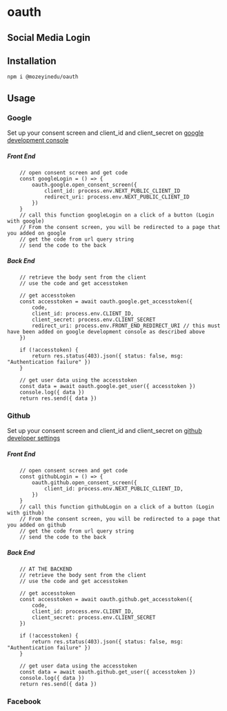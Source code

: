 # oauth

## Social Media Login

## Installation
`npm i @mozeyinedu/oauth`

## Usage

### Google
Set up your consent screen and client_id and client_secret on [google development console](https://console.cloud.google.com/)

##### Front End
```
    // open consent screen and get code
    const googleLogin = () => {
        oauth.google.open_consent_screen({
            client_id: process.env.NEXT_PUBLIC_CLIENT_ID
            redirect_uri: process.env.NEXT_PUBLIC_CLIENT_ID
        })
    }
    // call this function googleLogin on a click of a button (Login with google)
    // From the consent screen, you will be redirected to a page that you added on google
    // get the code from url query string
    // send the code to the back
```

##### Back End
```
    // retrieve the body sent from the client
    // use the code and get accesstoken

    // get accesstoken
    const accesstoken = await oauth.google.get_accesstoken({
        code,
        client_id: process.env.CLIENT_ID,
        client_secret: process.env.CLIENT_SECRET
        redirect_uri: process.env.FRONT_END_REDIRECT_URI // this must have been added on google development console as described above
    })

    if (!accesstoken) {
        return res.status(403).json({ status: false, msg: "Authentication failure" })
    }

    // get user data using the accesstoken
    const data = await oauth.google.get_user({ accesstoken })
    console.log({ data })
    return res.send({ data })
```


### Github
Set up your consent screen and client_id and client_secret on [github developer settings](https://github.com/settings/developers)

##### Front End
```
    // open consent screen and get code
    const githubLogin = () => {
        oauth.github.open_consent_screen({
            client_id: process.env.NEXT_PUBLIC_CLIENT_ID,
        })
    }
    // call this function githubLogin on a click of a button (Login with github)
    // From the consent screen, you will be redirected to a page that you added on github
    // get the code from url query string
    // send the code to the back
```

##### Back End
```
    // AT THE BACKEND
    // retrieve the body sent from the client
    // use the code and get accesstoken

    // get accesstoken
    const accesstoken = await oauth.github.get_accesstoken({
        code,
        client_id: process.env.CLIENT_ID,
        client_secret: process.env.CLIENT_SECRET
    })

    if (!accesstoken) {
        return res.status(403).json({ status: false, msg: "Authentication failure" })
    }

    // get user data using the accesstoken
    const data = await oauth.github.get_user({ accesstoken })
    console.log({ data })
    return res.send({ data })
```


### Facebook